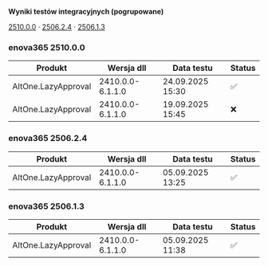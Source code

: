 **Wyniki testów integracyjnych (pogrupowane)**

[2510.0.0](#enova365-251000) · [2506.2.4](#enova365-250624) · [2506.1.3](#enova365-250613)

### enova365 2510.0.0

| Produkt             | Wersja dll       | Data testu       | Status |
|---------------------|------------------|------------------|--------|
| AltOne.LazyApproval | 2410.0.0-6.1.1.0 | 24.09.2025 15:30 | ✅      |
| AltOne.LazyApproval | 2410.0.0-6.1.1.0 | 19.09.2025 15:45 | ❌      |

### enova365 2506.2.4

| Produkt             | Wersja dll       | Data testu       | Status |
|---------------------|------------------|------------------|--------|
| AltOne.LazyApproval | 2410.0.0-6.1.1.0 | 05.09.2025 13:25 | ✅      |

### enova365 2506.1.3

| Produkt             | Wersja dll       | Data testu       | Status |
|---------------------|------------------|------------------|--------|
| AltOne.LazyApproval | 2410.0.0-6.1.1.0 | 05.09.2025 11:38 | ✅      |

